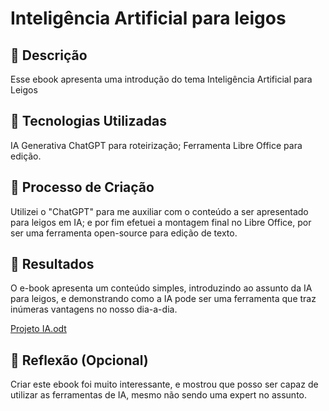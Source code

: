 # Inteligência Artificial para leigos

## 📒 Descrição
Esse ebook apresenta uma introdução do tema Inteligência Artificial para Leigos

## 🤖 Tecnologias Utilizadas
IA Generativa ChatGPT para roteirização;
Ferramenta Libre Office para edição.

## 🧐 Processo de Criação
Utilizei o "ChatGPT" para me auxiliar com o conteúdo a ser apresentado para leigos em IA; 
e por fim efetuei a montagem final no Libre Office, por ser uma ferramenta open-source para edição de texto.

## 🚀 Resultados
O e-book apresenta um conteúdo simples, introduzindo ao assunto da IA para leigos, e
demonstrando como a IA pode ser uma ferramenta que traz inúmeras vantagens no nosso dia-a-dia.

[Projeto IA.odt](https://github.com/user-attachments/files/18223915/Projeto.IA.odt)


## 💭 Reflexão (Opcional)
Criar este ebook foi muito interessante, e mostrou que posso ser capaz de utilizar as ferramentas de IA, mesmo
não sendo uma expert no assunto.
